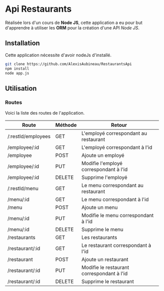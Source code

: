 

# Api Restaurants

Réalisée lors d'un cours de **Node JS**, cette application a eu pour but d'apprendre à utiliser les **ORM** pour la création d'une API  _Node JS_.

## Installation 

Cette application nécessite d'avoir nodeJs d'installé.
```bash
git clone https://github.com/AlexisAubineau/RestaurantsApi
npm install 
node app.js
```

## Utilisation

### Routes

Voici la liste des routes de l'application.    

| Route | Méthode | Retour |
| --- | --- | --- |
| /:restId/employees | GET | L'employé correspondant au restaurant |
| /employee/:id | GET | L'employé correspondant à l'id |
| /employee | POST | Ajoute un employé |
| /employee/:id | PUT | Modifie l'employé correspondant à l'id |
| /employee/:id | DELETE | Supprime l'employé |
| /:restId/menu | GET | Le menu correspondant au restaurant |
| /menu/:id | GET | Le menu correspondant à l'id |
| /menu | POST | Ajoute un menu |
| /menu/:id | PUT | Modifie le menu correspondant à l'id |
| /menu/:id | DELETE | Supprime le menu |
| /restaurants | GET | Les restaurants |
| /restaurant/:id | GET | Le restaurant correspondant à l'id |
| /restaurant | POST | Ajoute un restaurant |
| /restaurant/:id | PUT | Modifie le restaurant correspondant à l'id |
| /restaurant/:id | DELETE | Supprime le restaurant |
